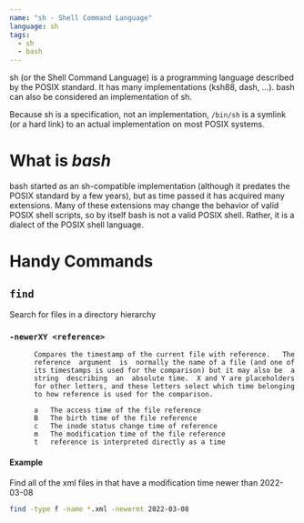 ```yaml
---
name: "sh - Shell Command Language"
language: sh
tags:
  - sh
  - bash
---
```


sh (or the Shell Command Language) is a programming language described by the POSIX standard. 
It has many implementations (ksh88, dash, ...). bash can also be considered an implementation of sh.
<!--more-->

Because sh is a specification, not an implementation, `/bin/sh` is a symlink (or a hard link) to an actual implementation on most POSIX systems.

# What is *bash*
bash started as an sh-compatible implementation (although it predates the POSIX standard by a few years), but as time passed it has acquired many extensions. 
Many of these extensions may change the behavior of valid POSIX shell scripts, so by itself bash is not a valid POSIX shell. 
Rather, it is a dialect of the POSIX shell language.

# Handy Commands

## `find`

Search for files in a directory hierarchy

### `-newerXY <reference>`
          Compares the timestamp of the current file with reference.   The
          reference  argument  is  normally the name of a file (and one of
          its timestamps is used for the comparison) but it may also be  a
          string  describing  an  absolute time.  X and Y are placeholders
          for other letters, and these letters select which time belonging
          to how reference is used for the comparison.

          a   The access time of the file reference
          B   The birth time of the file reference
          c   The inode status change time of reference
          m   The modification time of the file reference
          t   reference is interpreted directly as a time

#### Example

Find all of the xml files in that have a modification time newer than 2022-03-08

``` sh
find -type f -name *.xml -newermt 2022-03-08
```

